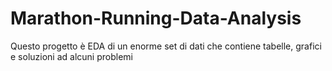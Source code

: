 # Marathon-Running-Data-Analysis
Questo progetto è EDA di un enorme set di dati che contiene tabelle, grafici e soluzioni ad alcuni problemi
